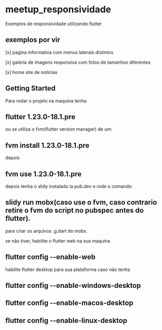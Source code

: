 # meetup_responsividade

Exemplos de responsividade utilizando flutter

## exemplos por vir

[x] pagina informativa com menus laterais distintos

[x] galeria de imagens responsiva com fotos de tamanhos diferentes

[x] home site de noticias

## Getting Started

Para rodar o projeto na maquina tenha

## flutter 1.23.0-18.1.pre

ou se utiliza o fvm(flutter version manager) de um:

## fvm install 1.23.0-18.1.pre

depois

## fvm use 1.23.0-18.1.pre

depois tenha o slidy instalado la pub.dev e rode o comando:

## slidy run mobx(caso use o fvm, caso contrario retire o fvm do script no pubspec antes do flutter).

para criar os arquivos .g.dart do mobx.

se não tiver, habilite o flutter web na sua maquina

## flutter config --enable-web

habilite flutter desktop para sua plataforma caso não tenha

## flutter config --enable-windows-desktop

## flutter config --enable-macos-desktop

## flutter config --enable-linux-desktop
